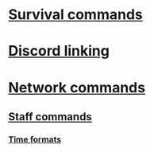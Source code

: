 # [Survival commands](https://github.com/bart7782/Solito-docs/blob/main/Commands/survival.md)

# [Discord linking](https://github.com/bart7782/Solito-docs/blob/main/Commands/discord_linking.md)

# [Network commands](https://github.com/bart7782/Solito-docs/blob/main/Commands/network_commands.md)

## [Staff commands](https://github.com/bart7782/Solito-docs/blob/main/Commands/staff_commands.md)

### [Time formats](https://github.com/bart7782/Solito-docs/blob/main/Commands/time_formats.md)
